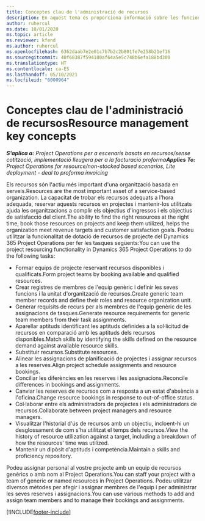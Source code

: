 ```yaml
---
title: Conceptes clau de l'administració de recursos
description: En aquest tema es proporciona informació sobre les funcionalitats d'administració de recursos al Microsoft Dynamics Project Operations.
author: ruhercul
ms.date: 10/01/2020
ms.topic: article
ms.reviewer: kfend
ms.author: ruhercul
ms.openlocfilehash: 6362daab7e2e01c7b7b2c2b801fe7e258b21ef16
ms.sourcegitcommit: 40f68387f594180af64a5e5c748b6efa188bd300
ms.translationtype: HT
ms.contentlocale: ca-ES
ms.lasthandoff: 05/10/2021
ms.locfileid: "6000964"
---
```

# <a name="resource-management-key-concepts"></a><span data-ttu-id="d1b7c-103">Conceptes clau de l'administració de recursos</span><span class="sxs-lookup"><span data-stu-id="d1b7c-103">Resource management key concepts</span></span>

<span data-ttu-id="d1b7c-104">_**S'aplica a:** Project Operations per a escenaris basats en recursos/sense cotització, implementació lleugera per a la facturació proforma_</span><span class="sxs-lookup"><span data-stu-id="d1b7c-104">_**Applies To:** Project Operations for resource/non-stocked based scenarios, Lite deployment - deal to proforma invoicing_</span></span>

<span data-ttu-id="d1b7c-105">Els recursos són l'actiu més important d'una organització basada en serveis.</span><span class="sxs-lookup"><span data-stu-id="d1b7c-105">Resources are the most important asset of a service-based organization.</span></span> <span data-ttu-id="d1b7c-106">La capacitat de trobar els recursos adequats a l'hora adequada, reservar aquests recursos en projectes i mantenir-los utilitzats ajuda les organitzacions a complir els objectius d'ingressos i els objectius de satisfacció del client.</span><span class="sxs-lookup"><span data-stu-id="d1b7c-106">The ability to find the right resources at the right time, book those resources on projects and keep them utilized, helps the organization meet revenue targets and customer satisfaction goals.</span></span> <span data-ttu-id="d1b7c-107">Podeu utilitzar la funcionalitat de dotació de recursos de projecte del Dynamics 365 Project Operations per fer les tasques següents:</span><span class="sxs-lookup"><span data-stu-id="d1b7c-107">You can use the project resourcing functionality in Dynamics 365 Project Operations to do the following tasks:</span></span>

- <span data-ttu-id="d1b7c-108">Formar equips de projecte reservant recursos disponibles i qualificats.</span><span class="sxs-lookup"><span data-stu-id="d1b7c-108">Form project teams by booking available and qualified resources.</span></span>
- <span data-ttu-id="d1b7c-109">Crear registres de membres de l'equip genèric i definir les seves funcions i la unitat d'organització de recursos.</span><span class="sxs-lookup"><span data-stu-id="d1b7c-109">Create generic team member records and define their roles and resource organization unit.</span></span>
- <span data-ttu-id="d1b7c-110">Generar requisits de recurs per als membres de l'equip genèric de les assignacions de tasques.</span><span class="sxs-lookup"><span data-stu-id="d1b7c-110">Generate resource requirements for generic team members from their task assignments.</span></span>
- <span data-ttu-id="d1b7c-111">Aparellar aptituds identificant les aptituds definides a la sol·licitud de recursos en comparació amb les aptituds dels recursos disponibles.</span><span class="sxs-lookup"><span data-stu-id="d1b7c-111">Match skills by identifying the skills defined on the resource demand against available resource skills.</span></span>
- <span data-ttu-id="d1b7c-112">Substituir recursos.</span><span class="sxs-lookup"><span data-stu-id="d1b7c-112">Substitute resources.</span></span>
- <span data-ttu-id="d1b7c-113">Alinear les assignacions de planificació de projectes i assignar recursos a les reserves.</span><span class="sxs-lookup"><span data-stu-id="d1b7c-113">Align project schedule assignments and resource bookings.</span></span>
- <span data-ttu-id="d1b7c-114">Conciliar les diferències en les reserves i les assignacions.</span><span class="sxs-lookup"><span data-stu-id="d1b7c-114">Reconcile differences in bookings and assignments.</span></span>
- <span data-ttu-id="d1b7c-115">Canviar les reserves de recursos com a resposta a un estat d'absència a l'oficina.</span><span class="sxs-lookup"><span data-stu-id="d1b7c-115">Change resource bookings in response to out-of-office status.</span></span>
- <span data-ttu-id="d1b7c-116">Col·laborar entre els administradors de projectes i els administradors de recursos.</span><span class="sxs-lookup"><span data-stu-id="d1b7c-116">Collaborate between project managers and resource managers.</span></span>
- <span data-ttu-id="d1b7c-117">Visualitzar l'historial d'ús de recursos amb un objectiu, incloent-hi un desglossament de com s'ha utilitzat el temps dels recursos.</span><span class="sxs-lookup"><span data-stu-id="d1b7c-117">View the history of resource utilization against a target, including a breakdown of how the resources' time was utilized.</span></span>
- <span data-ttu-id="d1b7c-118">Mantenir un dipòsit d'aptituds i competència.</span><span class="sxs-lookup"><span data-stu-id="d1b7c-118">Maintain a skills and proficiency repository.</span></span>


<span data-ttu-id="d1b7c-119">Podeu assignar personal al vostre projecte amb un equip de recursos genèrics o amb nom al Project Operations.</span><span class="sxs-lookup"><span data-stu-id="d1b7c-119">You can staff your project with a team of generic or named resources in Project Operations.</span></span> <span data-ttu-id="d1b7c-120">Podeu utilitzar diversos mètodes per afegir i assignar membres de l'equip i per administrar les seves reserves i assignacions.</span><span class="sxs-lookup"><span data-stu-id="d1b7c-120">You can use various methods to add and assign team members and to manage their bookings and assignments.</span></span> 


[!INCLUDE[footer-include](../includes/footer-banner.md)]